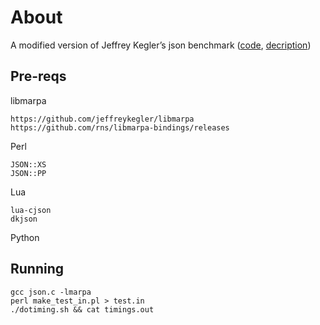﻿About
=====

A modified version of Jeffrey Kegler’s json benchmark 
([code](https://github.com/jeffreykegler/libmarpa/tree/master/test/json), 
[decription](http://irclog.perlgeek.de/marpa/2014-08-31#i_9274289))

Pre-reqs
--------

libmarpa

    https://github.com/jeffreykegler/libmarpa
    https://github.com/rns/libmarpa-bindings/releases
    
Perl

    JSON::XS
    JSON::PP

Lua

    lua-cjson
    dkjson

Python

Running   
-------
  
    gcc json.c -lmarpa
    perl make_test_in.pl > test.in
    ./dotiming.sh && cat timings.out
